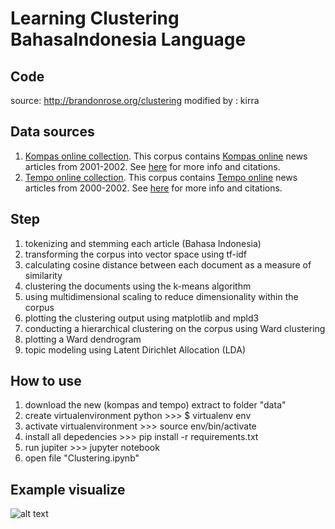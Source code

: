# Learning Clustering BahasaIndonesia Language

## Code

source: http://brandonrose.org/clustering
modified by : kirra


## Data sources

1. [Kompas online collection](http://ilps.science.uva.nl/ilps/wp-content/uploads/sites/6/files/bahasaindonesia/kompas.zip).
   This corpus contains [Kompas online](http://www.kompas.com/) news articles from 2001-2002. See
   [here](http://ilps.science.uva.nl/resources/bahasa/) for more info and citations.
1. [Tempo online collection](http://ilps.science.uva.nl/ilps/wp-content/uploads/sites/6/files/bahasaindonesia/tempo.zip).
   This corpus contains [Tempo online](https://www.tempo.co/) news articles from 2000-2002. See
   [here](http://ilps.science.uva.nl/resources/bahasa/) for more info and citations.
   
   
## Step

1. tokenizing and stemming each article (Bahasa Indonesia)
1. transforming the corpus into vector space using tf-idf
1. calculating cosine distance between each document as a measure of similarity
1. clustering the documents using the k-means algorithm
1. using multidimensional scaling to reduce dimensionality within the corpus
1. plotting the clustering output using matplotlib and mpld3
1. conducting a hierarchical clustering on the corpus using Ward clustering
1. plotting a Ward dendrogram
1. topic modeling using Latent Dirichlet Allocation (LDA)


## How to use 

1. download the new (kompas and tempo) extract to folder "data"
1. create virtualenvironment python >>> $ virtualenv env
3. activate virtualenvironment >>> source env/bin/activate
4. install all depedencies >>> pip install -r requirements.txt
5. run jupiter >>> jupyter notebook
6. open file "Clustering.ipynb"


## Example visualize
![alt text](https://github.com/kirralabs/text-clustering/blob/master/images/ward_clusters.png)